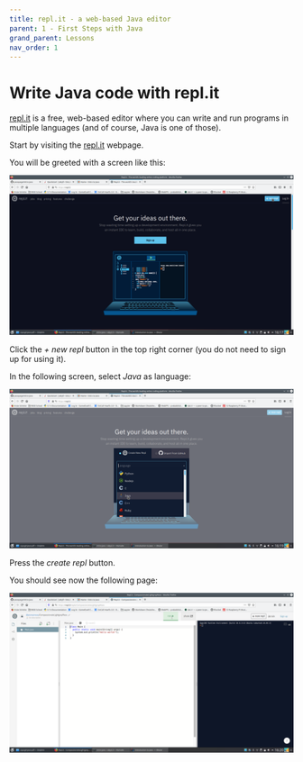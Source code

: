 ```yaml
---
title: repl.it - a web-based Java editor
parent: 1 - First Steps with Java
grand_parent: Lessons
nav_order: 1
---
```


# Write Java code with repl.it
[repl.it](https://repl.it/) is a free, web-based editor where you can write and run programs in multiple languages (and of course, Java is one of those).

Start by visiting the [repl.it](https://repl.it/) webpage.

You will be greeted with a screen like this:

![repl.it start page](replit1.png)

Click the *+ new repl* button in the top right corner (you do not need to sign up for using it).

In the following screen, select *Java* as language:

![repl.it select language page](replit2.png)

Press the *create repl* button.

You should see now the following page:

![repl.it editing page](replit3.png)
